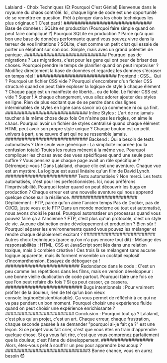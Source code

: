 Lalaland - Choix Techniques (Et Pourquoi C'est Génial)
Bienvenue dans le royaume du chaos contrôlé. Ici, chaque ligne de code est une opportunité de se remettre en question. Prêt à plonger dans les choix techniques les plus originaux ? C'est parti !
################################
Base de données : SQLite en production (Pourquoi faire simple quand on peut faire compliqué ?)
Pourquoi SQLite en production ?
Parce qu'à quoi bon une base de données performante quand vous pouvez vivre dans la terreur de vos limitations ? SQLite, c'est comme un petit chat qui essaie de porter un éléphant sur son dos. Simple, mais avec un grand potentiel de panique.
##############################
Pourquoi pas de migrations ?
Les migrations, c'est pour les gens qui ont peur de briser des choses. Pourquoi prendre le temps de planifier quand on peut improviser ? Modifiez directement la base de données et regardez les données s'écraser en temps réel !
#############################
Frontend : CSS... Qui ?
Pourquoi un fichier CSS vide ?
Pourquoi s'encombrer d'un fichier CSS structuré quand on peut faire exploser la logique de style à chaque élément ? Chaque page est un manifeste de liberté… ou de folie. Le fichier CSS est vide ? Super ! À chaque changement, vous allez adorer ajouter des styles en ligne. Rien de plus excitant que de se perdre dans des lignes interminables de styles en ligne sans savoir où ça commence ni où ça finit.
##############################
Inline Styles : L'art de ne jamais toucher à la même chose deux fois
On n'aime pas les règles, on aime le chaos. Pourquoi avoir un fichier de styles centralisé quand chaque élément HTML peut avoir son propre style unique ? Chaque bouton est un petit univers à part, une œuvre d'art qui ne se ressemble jamais.
##############################
Backend : Qui a besoin de tests automatisés ?
Une seule vue générique : La simplicité incarnée (ou la confusion totale)
Toutes les routes mènent à la même vue. Pourquoi compliquer les choses avec des vues spécifiques quand une seule peut suffire ? Vous pensiez que chaque page avait un rôle spécifique ? Détrompez-vous ! Dans Lalaland, chaque clic est une aventure. Chaque vue est un mystère. La logique est aussi linéaire qu'un film de David Lynch.
##########################
Tests automatisés ? Non merci.
Les tests automatisés, c'est pour les perfectionnistes. Ici, nous préférons l'imprévisibilité. Pourquoi tester quand on peut découvrir les bugs en production ? Chaque erreur est une nouvelle aventure qui nous apprend quelque chose sur la résilience.
########################
Déploiement : FTP, parce qu'on aime l'ancien temps
Pas de Docker, pas de CI/CD, juste vous et le FTP
Dans un monde moderne où tout est automatisé, nous avons choisi le passé. Pourquoi automatiser un processus quand vous pouvez faire ça à l'ancienne ? FTP, c'est plus qu'un protocole, c'est un style de vie. Aucune distinction entre développement et production ? Bien sûr ! Pourquoi séparer les environnements quand vous pouvez les mélanger et rendre chaque déploiement excitant ?
##########################
Autres choix techniques (parce qu'on n'a pas encore tout dit) :
Mélange des responsabilités : HTML, CSS et JavaScript sont liés dans une relation toxique, mais ô combien créative ! Ces trois là se mélangent sans aucune logique apparente, mais ils forment ensemble un cocktail explosif d’incompréhension. Essayez de déboguer ça !
###########################
Redondance dans le code : C'est un peu comme les répétitions dans les films, mais en version développeur : une bonne vieille duplication de code partout. Pourquoi faire une fois ce que l’on peut refaire dix fois ? Si ça peut casser, ça cassera.
############################
Bugs intentionnels : Pour vraiment profiter de la douleur, rien de tel qu’un bon vieux console.log(nonExistentVariable). Ça vous permet de réfléchir à ce qui ne va pas pendant un bon moment. Pourquoi choisir une expérience fluide quand on peut choisir une expérience enrichissante ?
#########################
Conclusion : Pourquoi tout ça ?
Lalaland, c'est plus qu'un projet, c'est un art. Chaque erreur, chaque frustration, chaque seconde passée à se demander "pourquoi ai-je fait ça ?" est une leçon. Si ce projet vous fait crier, c'est que vous êtes en train d'apprendre quelque chose. Si ça vous fait rire, c'est que vous comprenez parfaitement que la douleur, c'est l'âme du développement.
###################
Alors, êtes-vous prêt à souffrir un peu pour apprendre beaucoup ?
##############################3
Bonne chance, vous en aurez besoin 😈